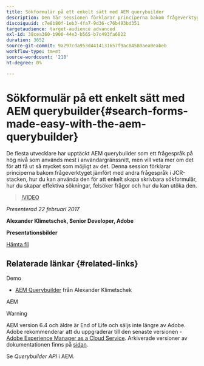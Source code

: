 ```yaml
---
title: Sökformulär på ett enkelt sätt med AEM querybuilder
description: Den här sessionen förklarar principerna bakom frågeverktyget jämfört med andra frågespråk i JCR-stacken. Här visas hur du enkelt kan använda det för att skapa skrivbara sökformulär, hur du skapar effektiva sökningar, hur du felsöker frågor och hur du kan utöka det.
discoiquuid: c7e8b80f-1eb3-4fa7-9d36-c76b493bd351
targetaudience: target-audience advanced
exl-id: 38cea360-b900-44e3-b565-b7c493fa6822
duration: 3652
source-git-commit: 9a297cda953d4414131657f9ac84580aea0eabeb
workflow-type: tm+mt
source-wordcount: '218'
ht-degree: 0%

---
```


# Sökformulär på ett enkelt sätt med AEM querybuilder{#search-forms-made-easy-with-the-aem-querybuilder}

De flesta utvecklare har upptäckt AEM querybuilder som ett frågespråk på hög nivå som används mest i användargränssnitt, men vill veta mer om det för att få ut så mycket som möjligt av det. Denna session förklarar principerna bakom frågeverktyget jämfört med andra frågespråk i JCR-stacken, hur du kan använda den för att enkelt skapa skrivbara sökformulär, hur du skapar effektiva sökningar, felsöker frågor och hur du kan utöka den.

>[!VIDEO](https://video.tv.adobe.com/v/19139/?quality=9)

*Presenterad 22 februari 2017*

**Alexander Klimetschek, Senior Developer, Adobe**

**Presentationsbilder**

[Hämta fil](assets/aem-gems-querybuilder-2017.pdf)

## Relaterade länkar {#related-links}

Demo

* [AEM Querybuilder](https://www.youtube.com/watch?v=yR9mcp9_MtY&amp;list=PLHMjqSjX2bE7zaDKZ7KD-tuqVXooiKave) från Alexander Klimetschek

AEM

>[!WARNING]
>
>AEM version 6.4 och äldre är End of Life och säljs inte längre av Adobe.  Adobe rekommenderar att du uppgraderar till den senaste versionen - [Adobe Experience Manager as a Cloud Service](https://experienceleague.adobe.com/docs/experience-manager-cloud-service.html).  Arkiverade versioner av dokumentationen finns på [sidan](https://experienceleague.adobe.com/docs/experience-manager-release-information/aem-release-updates/previous-updates/aem-previous-versions.html).
>
>Se *Querybuilder API* i AEM.

<!--
[Get back to the Overview](https://helpx.adobe.com/experience-manager/kt/eseminars/gems/aem-index.html)
-->
